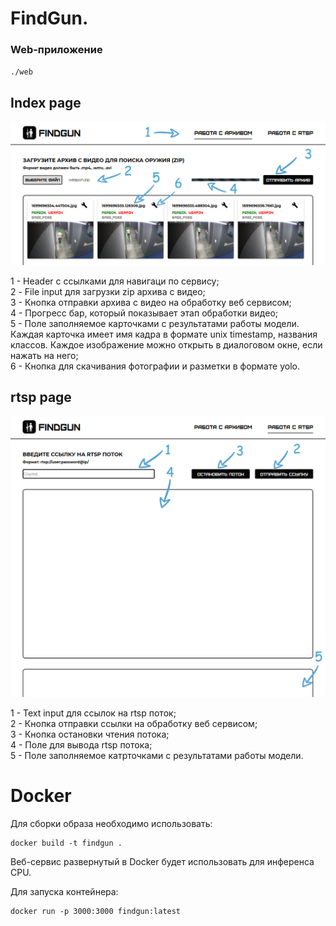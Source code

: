 # FindGun.

### Web-приложение

`./web`

## Index page

![Index Image](/app/readme_image/index.png)


1 - Header с ссылками для навигаци по сервису;  
2 - File input для загрузки zip архива с видео;  
3 - Кнопка отправки архива с видео на обработку веб сервисом;  
4 - Прогресс бар, который показывает этап обработки видео;  
5 - Поле заполняемое карточками с результатами работы модели. Каждая карточка имеет имя кадра в формате unix timestamp, названия классов. Каждое изображение можно открыть в диалоговом окне, если нажать на него;  
6 - Кнопка для скачивания фотографии и разметки в формате yolo. 

## rtsp page

![Rtsp Image](/app/readme_image/rtsp.png?raw=true)

1 - Text input для ссылок на rtsp поток;  
2 - Кнопка отправки ссылки на обработку веб сервисом;  
3 - Кнопка остановки чтения потока;  
4 - Поле для вывода rtsp потока;  
5 - Поле заполняемое катрточками с результатами работы модели.

# Docker 
Для сборки образа необходимо использовать:
```
docker build -t findgun .
```  
Веб-сервис развернутый в Docker будет использовать для инференса CPU.

Для запуска контейнера:
```
docker run -p 3000:3000 findgun:latest
```  
